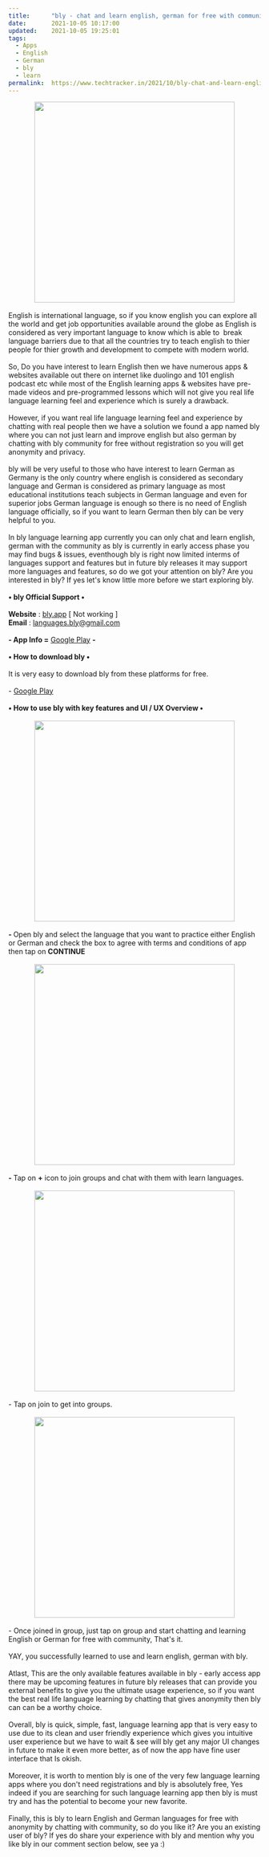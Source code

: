 ```yaml
---
title:		"bly - chat and learn english, german for free with community!"
date:		2021-10-05 10:17:00
updated:	2021-10-05 19:25:01
tags: 
  - Apps
  - English
  - German
  - bly
  - learn	
permalink:	https://www.techtracker.in/2021/10/bly-chat-and-learn-english-german-for.html
---
```


<div class="separator" style="clear: both; text-align: center;">
  <a href="https://lh3.googleusercontent.com/-Ato346k28JI/YVvYybHVwgI/AAAAAAAAG2w/PQA3vClTifYJMY3wOI9KaeLHa8ZUgDXcgCLcBGAsYHQ/s1600/1633409217207989-0.png" imageanchor="1" style="margin-left: 1em; margin-right: 1em;">
    <img border="0" src="https://lh3.googleusercontent.com/-Ato346k28JI/YVvYybHVwgI/AAAAAAAAG2w/PQA3vClTifYJMY3wOI9KaeLHa8ZUgDXcgCLcBGAsYHQ/s1600/1633409217207989-0.png" width="400">
  </a>
</div><div><br></div><div>English is international language, so if you know english you can explore all the world and get job opportunities available around the globe as English is considered as very important language to know which is able to&nbsp; break language barriers due to that all the countries try to teach english to thier people for thier growth and development to compete with modern world.</div><div><br></div><div>So, Do you have interest to learn English then we have numerous apps &amp; websites available out there on internet like duolingo and 101 english podcast etc while most of the English learning apps &amp; websites have pre-made videos and pre-programmed lessons which will not give you real life language learning feel and experience which is surely a drawback.</div><div><br></div><div>However, if you want real life language learning feel and experience by chatting with real people then we have a solution we found a app named bly where you can not just learn and improve english but also german by chatting with bly community for free without registration so you will get&nbsp; anonymity and privacy.</div><div><br></div><div>bly will be very useful to those who have interest to learn German as Germany is the only country where english is considered as secondary language and German is considered as primary language as most educational institutions teach subjects in German language and even for superior jobs German language is enough so there is no need of English language officially, so if you want to learn German then bly can be very helpful to you.</div><div><br></div><div>In bly language learning app currently you can only chat and learn english, german with the community as bly is currently in early access phase you may find bugs &amp; issues, eventhough bly is right now limited interms of languages support and features but in future bly releases it may support more languages and features, so do we got your attention on bly? Are you interested in bly? If yes let's know little more before we start exploring bly.</div><div><br></div><div><b>• bly Official Support •</b></div><div><b><br></b></div><div><b>Website</b> : <a href="https://www.bly.app/">bly.app</a> [ Not working ]</div><div><b>Email</b> : <a href="mailto:languages.bly@gmail.com">languages.bly@gmail.com</a></div><div><b><br></b></div><div><b>- App Info =</b> <a href="https://play.google.com/store/apps/details?id=app.bly.bly_chat">Google Play</a> <b>-</b></div><div><b><br></b></div><div><b>• How to download bly •</b></div><div><b><br></b></div><div>It is very easy to download bly from these platforms for free.</div><div><br></div><div>- <a href="https://play.google.com/store/apps/details?id=app.bly.bly_chat">Google Play</a>&nbsp;</div><div><br></div><div><b>• How to use bly with key features and UI / UX Overview •</b></div><div><b><br></b></div><div><b><div class="separator" style="clear: both; text-align: center;">
  <a href="https://lh3.googleusercontent.com/-q0ceQWo1jCY/YVvYwONhyHI/AAAAAAAAG2s/503D5VsVIUk7jaS9E3saHDGtohwT_yfzwCLcBGAsYHQ/s1600/1633409204734164-1.png" imageanchor="1" style="margin-left: 1em; margin-right: 1em;">
    <img border="0" src="https://lh3.googleusercontent.com/-q0ceQWo1jCY/YVvYwONhyHI/AAAAAAAAG2s/503D5VsVIUk7jaS9E3saHDGtohwT_yfzwCLcBGAsYHQ/s1600/1633409204734164-1.png" width="400">
  </a>
</div><br></b></div><div><b>- </b>Open bly and select the language that you want to practice either English or German and check the box to agree with terms and conditions of app then tap on <b>CONTINUE</b></div><div><b><br></b></div><div><b><div class="separator" style="clear: both; text-align: center;">
  <a href="https://lh3.googleusercontent.com/-hQ5eu9X0rsU/YVvYtPcfQlI/AAAAAAAAG2o/uyClT-pHtGwsb_AoKHpXXh5TAA-QS7OXACLcBGAsYHQ/s1600/1633409192376689-2.png" imageanchor="1" style="margin-left: 1em; margin-right: 1em;">
    <img border="0" src="https://lh3.googleusercontent.com/-hQ5eu9X0rsU/YVvYtPcfQlI/AAAAAAAAG2o/uyClT-pHtGwsb_AoKHpXXh5TAA-QS7OXACLcBGAsYHQ/s1600/1633409192376689-2.png" width="400">
  </a>
</div><br></b></div><div><b>- </b>Tap on <b>+</b> icon to join groups and chat with them with learn languages.</div><div><br></div><div><div class="separator" style="clear: both; text-align: center;">
  <a href="https://lh3.googleusercontent.com/-_r3DMqDvMTY/YVvYp0r_2kI/AAAAAAAAG2k/iDQxJ4koZBcX4nJRJob5QqynhpoB3L16ACLcBGAsYHQ/s1600/1633409181817067-3.png" imageanchor="1" style="margin-left: 1em; margin-right: 1em;">
    <img border="0" src="https://lh3.googleusercontent.com/-_r3DMqDvMTY/YVvYp0r_2kI/AAAAAAAAG2k/iDQxJ4koZBcX4nJRJob5QqynhpoB3L16ACLcBGAsYHQ/s1600/1633409181817067-3.png" width="400">
  </a>
</div><br></div><div>- Tap on join to get into groups.</div><div><br></div><div><div class="separator" style="clear: both; text-align: center;">
  <a href="https://lh3.googleusercontent.com/-Uszh95nfIfk/YVvYnSoApNI/AAAAAAAAG2g/Kx4HPSW9ee87BDC_5YakCTyGNu2y_fYrgCLcBGAsYHQ/s1600/1633409164009327-4.png" imageanchor="1" style="margin-left: 1em; margin-right: 1em;">
    <img border="0" src="https://lh3.googleusercontent.com/-Uszh95nfIfk/YVvYnSoApNI/AAAAAAAAG2g/Kx4HPSW9ee87BDC_5YakCTyGNu2y_fYrgCLcBGAsYHQ/s1600/1633409164009327-4.png" width="400">
  </a>
</div><br></div><div>- Once joined in group, just tap on group and start chatting and learning English or German for free with community, That's it.</div><div><br></div><div>YAY, you successfully learned to use and learn english, german with bly.</div><div><br></div><div>Atlast, This are the only available features available in bly - early access app there may be upcoming features in future bly releases that can provide you external benefits to give you the ultimate usage experience, so if you want the best real life language learning by chatting that gives anonymity then bly can can be a worthy choice.</div><div><br></div><div>Overall, bly is quick, simple, fast, language learning app that is very easy to use due to its clean and user friendly experience which gives you intuitive user experience but we have to wait &amp; see will bly get any major UI changes in future to make it even more better, as of now the app have fine user interface that Is okish.</div><div><br></div><div>Moreover, it is worth to mention bly is one of the very few language learning apps where you don't need registrations and bly is absolutely free, Yes indeed if you are searching for such language learning app then bly is must try and has the potential to become your new favorite.</div><div><br></div><div>Finally, this is bly to learn English and German languages for free with anonymity by chatting with community, so do you like it? Are you an existing user of bly? If yes do share your experience with bly and mention why you like bly in our comment section below, see ya :)&nbsp;</div>
<!-- no comments on this post -->